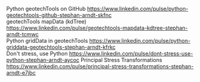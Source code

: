 Python geotechTools on GitHub
https://www.linkedin.com/pulse/python-geotechtools-github-stephan-arndt-skfnc  
geotechTools mapData (kdTree)
https://www.linkedin.com/pulse/geotechtools-mapdata-kdtree-stephan-arndt-tcmwc  
Python gridData in geotechTools
https://www.linkedin.com/pulse/python-griddata-geotechtools-stephan-arndt-kfrkc  
Don't stress, use Python
https://www.linkedin.com/pulse/dont-stress-use-python-stephan-arndt-aycoc
Principal Stress Transformations  
https://www.linkedin.com/pulse/principal-stress-transformations-stephan-arndt-e7jbc  
